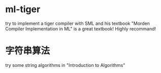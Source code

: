 # ml-tiger
try to implement a tiger compiler with SML and his textbook
"Morden Compiler Implementation in ML" is a great textbook!
Highly recommand!

# 字符串算法
try some string algorithms in "Introduction to Algorithms"
